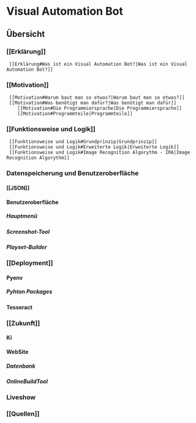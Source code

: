 # Visual Automation Bot

## Übersicht
### [[Erklärung]]
	 [[Erklärung#Was ist ein Visual Automation Bot?|Was ist ein Visual Automation Bot?]]

### [[Motivation]]
	 [[Motivation#Warum baut man so etwas?|Warum baut man so etwas?]]
	 [[Motivation#Was benötigt man dafür?|Was benötigt man dafür]]
		[[Motivation#Die Programmiersprache|Die Programmiersprache]]
		[[Motivation#Programmteile|Programmteile]]
### [[Funktionsweise und Logik]]
	 [[Funktionsweise und Logik#Grundprinzip|Grundprinzip]]
	 [[Funktionsweise und Logik#Erweiterte Logik|Erweiterte Logik]]
	 [[Funktionsweise und Logik#Image Recognition Algorythm - IRA|Image Recognition Algorythm]]
### Datenspeicherung und Benutzeroberfläche
#### [[JSON]]
#### Benutzeroberfläche
##### Hauptmenü
##### Screenshot-Tool
##### Playset-Builder


### [[Deployment]]
#### Pyenv
##### Pyhton Packages

#### Tesseract


### [[Zukunft]]
#### Ki
#### WebSite
##### Datenbank
##### OnlineBuildTool

### Liveshow

### [[Quellen]]
